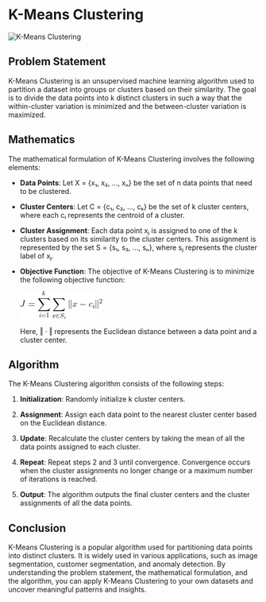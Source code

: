 # K-Means Clustering

![K-Means Clustering](https://upload.wikimedia.org/wikipedia/commons/e/ea/K-means_convergence.gif)
## Problem Statement

K-Means Clustering is an unsupervised machine learning algorithm used to partition a dataset into groups or clusters based on their similarity. The goal is to divide the data points into k distinct clusters in such a way that the within-cluster variation is minimized and the between-cluster variation is maximized.

## Mathematics

The mathematical formulation of K-Means Clustering involves the following elements:

- **Data Points**: Let X = {x₁, x₂, ..., xₙ} be the set of n data points that need to be clustered.

- **Cluster Centers**: Let C = {c₁, c₂, ..., cₖ} be the set of k cluster centers, where each cᵢ represents the centroid of a cluster.

- **Cluster Assignment**: Each data point xⱼ is assigned to one of the k clusters based on its similarity to the cluster centers. This assignment is represented by the set S = {s₁, s₂, ..., sₙ}, where sⱼ represents the cluster label of xⱼ.

- **Objective Function**: The objective of K-Means Clustering is to minimize the following objective function:

  ![function](CodeCogsEqn.png)

  Here, ‖ · ‖ represents the Euclidean distance between a data point and a cluster center.

## Algorithm

The K-Means Clustering algorithm consists of the following steps:

1. **Initialization**: Randomly initialize k cluster centers.

2. **Assignment**: Assign each data point to the nearest cluster center based on the Euclidean distance.

3. **Update**: Recalculate the cluster centers by taking the mean of all the data points assigned to each cluster.

4. **Repeat**: Repeat steps 2 and 3 until convergence. Convergence occurs when the cluster assignments no longer change or a maximum number of iterations is reached.

5. **Output**: The algorithm outputs the final cluster centers and the cluster assignments of all the data points.

## Conclusion

K-Means Clustering is a popular algorithm used for partitioning data points into distinct clusters. It is widely used in various applications, such as image segmentation, customer segmentation, and anomaly detection. By understanding the problem statement, the mathematical formulation, and the algorithm, you can apply K-Means Clustering to your own datasets and uncover meaningful patterns and insights.
